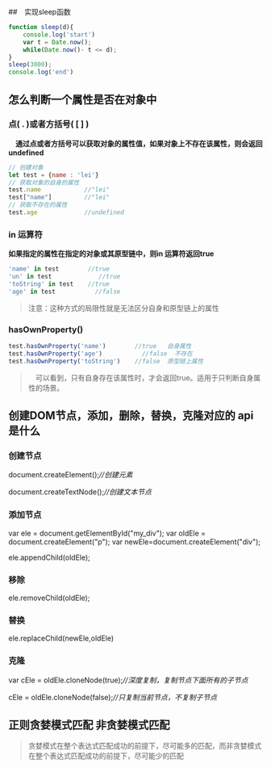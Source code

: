 ##　实现sleep函数

```javascript
function sleep(d){
    console.log('start')
    var t = Date.now();
    while(Date.now()- t <= d);
} 
sleep(3000);
console.log('end')
```

## 怎么判断一个属性是否在对象中

### 点( . )或者方括号( [ ] )

　**通过点或者方括号可以获取对象的属性值，如果对象上不存在该属性，则会返回undefined**

```javascript
// 创建对象
let test = {name : 'lei'}
// 获取对象的自身的属性
test.name            //"lei"
test["name"]         //"lei"
// 获取不存在的属性
test.age             //undefined
```

###  in 运算符

**如果指定的属性在指定的对象或其原型链中，则in 运算符返回true**

```javascript
'name' in test        //true
'un' in test             //true
'toString' in test    //true
'age' in test           //false
```

> 注意：这种方式的局限性就是无法区分自身和原型链上的属性

### hasOwnProperty()

```javascript
test.hasOwnProperty('name')        //true   自身属性
test.hasOwnProperty('age')           //false  不存在
test.hasOwnProperty('toString')    //false  原型链上属性
```

> 　可以看到，只有自身存在该属性时，才会返回true。适用于只判断自身属性的场景。



## 创建DOM节点，添加，删除，替换，克隆对应的 api 是什么

### 创建节点

document.createElement();*//创建元素*

document.createTextNode();*//创建文本节点*

### 添加节点

var ele = document.getElementById("my_div");
var oldEle = document.createElement("p");
var newEle=document.createElement("div");

ele.appendChild(oldEle);

### 移除

ele.removeChild(oldEle);

### 替换

ele.replaceChild(newEle,oldEle)

### 克隆

var cEle = oldEle.cloneNode(true);*//深度复制，复制节点下面所有的子节点*

cEle = oldEle.cloneNode(false);*//只复制当前节点，不复制子节点*

## 正则贪婪模式匹配 非贪婪模式匹配 

> 贪婪模式在整个表达式匹配成功的前提下，尽可能多的匹配，而非贪婪模式在整个表达式匹配成功的前提下，尽可能少的匹配

